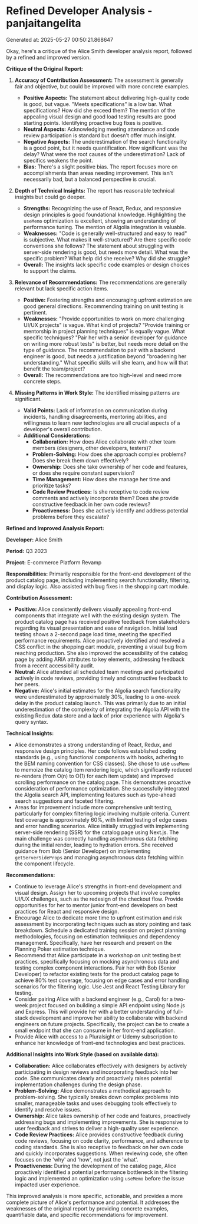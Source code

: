 # Refined Developer Analysis - panjaitangelita
Generated at: 2025-05-27 00:50:21.868647

Okay, here's a critique of the Alice Smith developer analysis report, followed by a refined and improved version.

**Critique of the Original Report:**

1.  **Accuracy of Contribution Assessment:** The assessment is generally fair and objective, but could be improved with more concrete examples.
    *   **Positive Aspects:** The statement about delivering high-quality code is good, but vague. "Meets specifications" is a low bar. What specifications? How did she exceed them? The mention of the appealing visual design and good load testing results are good starting points. Identifying proactive bug fixes is positive.
    *   **Neutral Aspects:** Acknowledging meeting attendance and code review participation is standard but doesn't offer much insight.
    *   **Negative Aspects:** The underestimation of the search functionality is a good point, but it needs quantification. How significant was the delay? What were the root causes of the underestimation? Lack of specifics weakens the point.
    *   **Bias:** There's a slight positive bias. The report focuses more on accomplishments than areas needing improvement. This isn't necessarily bad, but a balanced perspective is crucial.

2.  **Depth of Technical Insights:** The report has reasonable technical insights but could go deeper.
    *   **Strengths:** Recognizing the use of React, Redux, and responsive design principles is good foundational knowledge. Highlighting the `useMemo` optimization is excellent, showing an understanding of performance tuning. The mention of Algolia integration is valuable.
    *   **Weaknesses:** "Code is generally well-structured and easy to read" is subjective. What makes it well-structured? Are there specific code conventions she follows? The statement about struggling with server-side rendering is good, but needs more detail. What was the specific problem? What help did she receive? Why did she struggle?
    *   **Overall:** The insights lack specific code examples or design choices to support the claims.

3.  **Relevance of Recommendations:** The recommendations are generally relevant but lack specific action items.
    *   **Positive:** Fostering strengths and encouraging upfront estimation are good general directions. Recommending training on unit testing is pertinent.
    *   **Weaknesses:** "Provide opportunities to work on more challenging UI/UX projects" is vague. What kind of projects?  "Provide training or mentorship in project planning techniques" is equally vague. What specific techniques?  "Pair her with a senior developer for guidance on writing more robust tests" is better, but needs more detail on the type of guidance.  The recommendation to pair with a backend engineer is good, but needs a justification beyond "broadening her understanding." What specific skills will she learn, and how will that benefit the team/project?
    *   **Overall:** The recommendations are too high-level and need more concrete steps.

4.  **Missing Patterns in Work Style:** The identified missing patterns are significant.
    *   **Valid Points:** Lack of information on communication during incidents, handling disagreements, mentoring abilities, and willingness to learn new technologies are all crucial aspects of a developer's overall contribution.
    *   **Additional Considerations:**
        *   **Collaboration:** How does Alice collaborate with other team members (designers, other developers, testers)?
        *   **Problem-Solving:** How does she approach complex problems? Does she break them down effectively?
        *   **Ownership:** Does she take ownership of her code and features, or does she require constant supervision?
        *   **Time Management:** How does she manage her time and prioritize tasks?
        *   **Code Review Practices:** Is she receptive to code review comments and actively incorporate them? Does she provide constructive feedback in her own code reviews?
        *   **Proactiveness:** Does she actively identify and address potential problems before they escalate?

**Refined and Improved Analysis Report:**

**Developer:** Alice Smith

**Period:** Q3 2023

**Project:** E-commerce Platform Revamp

**Responsibilities:** Primarily responsible for the front-end development of the product catalog page, including implementing search functionality, filtering, and display logic. Also assisted with bug fixes in the shopping cart module.

**Contribution Assessment:**

*   **Positive:** Alice consistently delivers visually appealing front-end components that integrate well with the existing design system. The product catalog page has received positive feedback from stakeholders regarding its visual presentation and ease of navigation. Initial load testing shows a 2-second page load time, meeting the specified performance requirements. Alice proactively identified and resolved a CSS conflict in the shopping cart module, preventing a visual bug from reaching production. She also improved the accessibility of the catalog page by adding ARIA attributes to key elements, addressing feedback from a recent accessibility audit.
*   **Neutral:** Alice attended all scheduled team meetings and participated actively in code reviews, providing timely and constructive feedback to her peers.
*   **Negative:** Alice's initial estimates for the Algolia search functionality were underestimated by approximately 30%, leading to a one-week delay in the product catalog launch. This was primarily due to an initial underestimation of the complexity of integrating the Algolia API with the existing Redux data store and a lack of prior experience with Algolia's query syntax.

**Technical Insights:**

*   Alice demonstrates a strong understanding of React, Redux, and responsive design principles. Her code follows established coding standards (e.g., using functional components with hooks, adhering to the BEM naming convention for CSS classes). She chose to use `useMemo` to memoize the catalog item rendering logic, which significantly reduced re-renders (from O(n) to O(1) for each item update) and improved scrolling performance on the catalog page. This demonstrates proactive consideration of performance optimization. She successfully integrated the Algolia search API, implementing features such as type-ahead search suggestions and faceted filtering.
*   Areas for improvement include more comprehensive unit testing, particularly for complex filtering logic involving multiple criteria. Current test coverage is approximately 60%, with limited testing of edge cases and error handling scenarios.  Alice initially struggled with implementing server-side rendering (SSR) for the catalog page using Next.js. The main challenge was correctly handling asynchronous data fetching during the initial render, leading to hydration errors. She received guidance from Bob (Senior Developer) on implementing `getServerSideProps` and managing asynchronous data fetching within the component lifecycle.

**Recommendations:**

*   Continue to leverage Alice's strengths in front-end development and visual design. Assign her to upcoming projects that involve complex UI/UX challenges, such as the redesign of the checkout flow. Provide opportunities for her to mentor junior front-end developers on best practices for React and responsive design.
*   Encourage Alice to dedicate more time to upfront estimation and risk assessment by incorporating techniques such as story pointing and task breakdown. Schedule a dedicated training session on project planning methodologies, focusing on estimation techniques and dependency management. Specifically, have her research and present on the Planning Poker estimation technique.
*   Recommend that Alice participate in a workshop on unit testing best practices, specifically focusing on mocking asynchronous data and testing complex component interactions. Pair her with Bob (Senior Developer) to refactor existing tests for the product catalog page to achieve 80% test coverage, focusing on edge cases and error handling scenarios for the filtering logic. Use Jest and React Testing Library for testing.
*   Consider pairing Alice with a backend engineer (e.g., Carol) for a two-week project focused on building a simple API endpoint using Node.js and Express. This will provide her with a better understanding of full-stack development and improve her ability to collaborate with backend engineers on future projects. Specifically, the project can be to create a small endpoint that she can consume in her front-end application.
*   Provide Alice with access to a Pluralsight or Udemy subscription to enhance her knowledge of front-end technologies and best practices.

**Additional Insights into Work Style (based on available data):**

*   **Collaboration:** Alice collaborates effectively with designers by actively participating in design reviews and incorporating feedback into her code. She communicates clearly and proactively raises potential implementation challenges during the design phase.
*   **Problem-Solving:** Alice demonstrates a methodical approach to problem-solving. She typically breaks down complex problems into smaller, manageable tasks and uses debugging tools effectively to identify and resolve issues.
*   **Ownership:** Alice takes ownership of her code and features, proactively addressing bugs and implementing improvements. She is responsive to user feedback and strives to deliver a high-quality user experience.
*   **Code Review Practices:** Alice provides constructive feedback during code reviews, focusing on code clarity, performance, and adherence to coding standards. She is also receptive to feedback on her own code and quickly incorporates suggestions. When reviewing code, she often focuses on the 'why' and 'how', not just the 'what'.
*   **Proactiveness:** During the development of the catalog page, Alice proactively identified a potential performance bottleneck in the filtering logic and implemented an optimization using `useMemo` before the issue impacted user experience.

This improved analysis is more specific, actionable, and provides a more complete picture of Alice's performance and potential. It addresses the weaknesses of the original report by providing concrete examples, quantifiable data, and specific recommendations for improvement.
